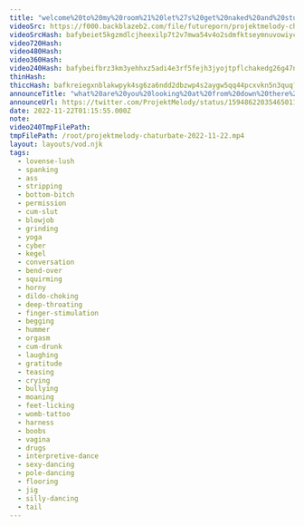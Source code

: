 ```yaml
---
title: "welcome%20to%20my%20room%21%20let%27s%20get%20naked%20and%20stuff%21"
videoSrc: https://f000.backblazeb2.com/file/futureporn/projektmelody-chaturbate-2022-11-22.mp4
videoSrcHash: bafybeiet5kgzmdlcjheexilp7t2v7mwa54v4o2sdmfktseymnuvowiycf4?filename=/root/projektmelody-chaturbate-2022-11-22.mp4
video720Hash: 
video480Hash: 
video360Hash: 
video240Hash: bafybeifbrz3km3yehhxz5adi4e3rf5fejh3jyojtpflchakedg26g47nti?filename=projektmelody-chaturbate-20221122T011555Z-240p.mp4
thinHash: 
thiccHash: bafkreiegxnblakwpyk4sg6za6ndd2dbzwp4s2aygw5qq44pcxvkn5n3quq?filename=20221122T011555Z-thicc.jpg
announceTitle: "what%20are%20you%20looking%20at%20from%20down%20there%2C%20punk%3F%3F"
announceUrl: https://twitter.com/ProjektMelody/status/1594862203546501121
date: 2022-11-22T01:15:55.000Z
note: 
video240TmpFilePath: 
tmpFilePath: /root/projektmelody-chaturbate-2022-11-22.mp4
layout: layouts/vod.njk
tags:
  - lovense-lush
  - spanking
  - ass
  - stripping
  - bottom-bitch
  - permission
  - cum-slut
  - blowjob
  - grinding
  - yoga
  - cyber
  - kegel
  - conversation
  - bend-over
  - squirming
  - horny
  - dildo-choking
  - deep-throating
  - finger-stimulation
  - begging
  - hummer
  - orgasm
  - cum-drunk
  - laughing
  - gratitude
  - teasing
  - crying
  - bullying
  - moaning
  - feet-licking
  - womb-tattoo
  - harness
  - boobs
  - vagina
  - drugs
  - interpretive-dance
  - sexy-dancing
  - pole-dancing
  - flooring
  - jig
  - silly-dancing
  - tail
---
```


